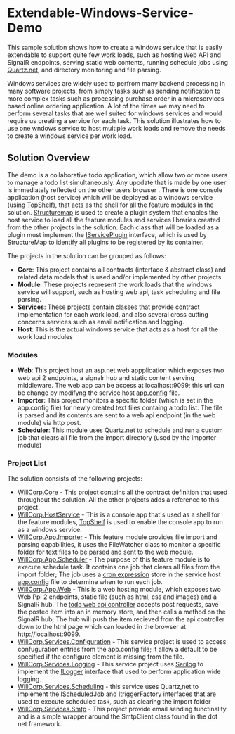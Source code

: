 # Extendable-Windows-Service-Demo

This sample solution shows how to create a windows service that is easily extendable to support quite few work loads, such as hosting Web API and SignalR endpoints, serving static web contents, running schedule jobs using [Quartz.net], and directory monitoring and file parsing.

Windows services are widely used to perfrom many backend processing in many software projects, from simply tasks such as sending notification to more complex tasks such as processing purchase order in a microservices based online ordering application. A lot of the times we may need to perform several tasks that are well suited for windows services and would require us creating a service for each task. This solution illustrates how to use one wndows service to host multiple work loads and remove the needs to create a windows service per work load.

## Solution Overview
The demo is a collaborative todo application, which allow two or more users to manage a todo list simultaneously. Any upodate that is made by one user is immediately reflected on the other users browser . There is one console application (host service) which will be deployed as a windows service (using [TopShelf]), that acts as the shell for all the feature modules in the solution. [Structuremap] is used to create a plugin system that enables the host service to load all the feature modules and services libraries created from the other projects in the solution. Each class that will be loaded as a plugin must implement the [IServicePlugin] interface, which is used by StructureMap to identify all plugins to be registered by its container.

The projects in the solution can be grouped as follows:

  - **Core**: This project contains all contracts (interface & abstract class)  and related data models that is used and/or implemented by other projects.
  - **Module**: These projects represent the work loads that the windows service will support, such as hosting web api, task scheduling and file parsing.
  - **Services**: These projects contain classes that provide contract implementation for each work load, and also several cross cutting concerns services such as email notification and logging.
  - **Host**: This is the actual windows service that acts as a host for all the work load modules

### Modules

  - **Web**: This project host an asp.net web appplication which exposes two web api 2 endpoints, a signalr hub and static content serving middleware. The web app can be access at localhost:9099; this url can be change by modifyng the service host [app.config] file.
  - **Importer**: This project monitors a specific folder (which is set in the app.config file) for newly created text files containg a todo list. The file is parsed and its contents are sent to a web api endpoint (in the web module) via http post.
  - **Scheduler**: This module uses Quartz.net to schedule and run a custom job that clears all file from the import directory (used by the importer module)

### Project List

The solution consists of the following projects:

* [WillCorp.Core] - This project contains all the contract definition that used throughout the solution. All the other projects adds a reference to this project.
* [WillCorp.HostService] - This is a console app that's used as a shell for the feature modules, [TopShelf] is used to enable the console app to run as a windows service. 
* [WillCorp.App.Importer] - This feature module provides file import and parsing capabilities, it uses the FileWatcher class to monitor a specific folder for text files to be parsed and sent to the web module.
* [WillCorp.App.Scheduler] - The purpose of this feature module is to execute schedule task. It contains one job that clears all files from the import folder; The job uses a [cron expression] store in the service host [app.config] file to determine when to run each job.
* [WillCorp.App.Web] - This is a web hosting module, which exposes two Web Ppi 2 endpoints, static file (such as html, css and images) and a SignalR hub. The [todo web api controller] accepts post requests, save the posted item into an in memory store, and then calls a method on the SignalR hub; The hub will push the item recieved from the api controller down to the html page which can loaded in the browser at http://localhost:9099.  
* [WillCorp.Services.Configuration] - This service project is used to access confuguration entries from the app.config file; it allow a default to be specified if the configure element is missing from the file.
* [WillCorp.Services.Logging] - This service project uses [Serilog] to implement the [ILogger] interface that used to perform application wide logging.
* [WillCorp.Services.Scheduling] - this service uses Quartz,net to implement the [IScheduledJob] and [ItriggerFactory] interfaces that are used to execute scheduled task, such as clearing the import folder
* [WillCorp.Services.Smtp] - This project provide email sending functinality and is a simple wrapper around the SmtpClient class found in the dot net framework.


[//]: # (These are reference links used in the body of this note and get stripped out when the markdown processor does its job. There is no need to format nicely because it shouldn't be seen. Thanks SO - http://stackoverflow.com/questions/4823468/store-comments-in-markdown-syntax)

   [WillCorp.Core]: <https://github.com/NyronW/Extendable-Windows-Service-Demo/tree/master/WillCorp.Core>
   [WillCorp.HostService]: <https://github.com/NyronW/Extendable-Windows-Service-Demo/tree/master/WillCorp.HostService>
   [WillCorp.App.Importer]: <https://github.com/NyronW/Extendable-Windows-Service-Demo/tree/master/WillCorp.App.Importer>
   [WillCorp.App.Web]: <https://github.com/NyronW/Extendable-Windows-Service-Demo/tree/master/WillCorp.App.Web>
   [WillCorp.App.Scheduler]: <https://github.com/NyronW/Extendable-Windows-Service-Demo/tree/master/WillCorp.App.Scheduler>
   [WillCorp.Services.Configuration]: <https://github.com/NyronW/Extendable-Windows-Service-Demo/tree/master/WillCorp.Services.Configuration>
   [WillCorp.Services.Logging]: <https://github.com/NyronW/Extendable-Windows-Service-Demo/tree/master/WillCorp.Services.Logging>
   [WillCorp.Services.Scheduling]: <https://github.com/NyronW/Extendable-Windows-Service-Demo/tree/master/WillCorp.Services.Scheduling>
   [WillCorp.Services.Smtp]: <https://github.com/NyronW/Extendable-Windows-Service-Demo/tree/master/WillCorp.Services.Smtp>
   [TopShelf]: <http://topshelf-project.com/>
   
 [StructureMap]: <http://structuremap.github.io/>  
 
 [IServicePlugin]: <https://github.com/NyronW/Extendable-Windows-Service-Demo/blob/master/WillCorp.Core/IServicePlugin.cs>  
 
 [cron expression]: <https://docs.oracle.com/cd/E12058_01/doc/doc.1014/e12030/cron_expressions.htm>
 
  [app.config]: <https://github.com/NyronW/Extendable-Windows-Service-Demo/blob/master/WillCorp.HostService/App.config>
 
 [ILogger]: <https://github.com/NyronW/Extendable-Windows-Service-Demo/blob/master/WillCorp.Core/Logging/ILogger.cs>
   
   [Serilog]: <https://serilog.net/>
   
   [IScheduledJob]:<https://github.com/NyronW/Extendable-Windows-Service-Demo/blob/master/WillCorp.Core/Scheduling/IScheduledJob.cs>
   
   [ItriggerFactory]:<https://github.com/NyronW/Extendable-Windows-Service-Demo/blob/master/WillCorp.Core/Scheduling/ITriggerFactory.cs>
   
   [Quartz.net]:<https://www.quartz-scheduler.net/>
   
   [todo web api controller]:<https://github.com/NyronW/Extendable-Windows-Service-Demo/blob/master/WillCorp.App.Web/Api/Controllers/TodosController.cs>
